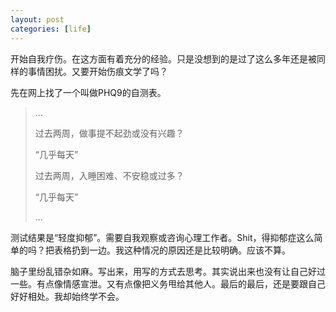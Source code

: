 ```yaml
---
layout: post
categories: [life]
---
```


开始自我疗伤。在这方面有着充分的经验。只是没想到的是过了这么多年还是被同样的事情困扰。又要开始伤痕文学了吗？

先在网上找了一个叫做PHQ9的自测表。

> ...
>
> 过去两周，做事提不起劲或没有兴趣？
>
> “几乎每天”
>
> 过去两周，入睡困难、不安稳或过多？
>
> “几乎每天”
>
> ...

测试结果是“轻度抑郁”。需要自我观察或咨询心理工作者。Shit，得抑郁症这么简单的吗？把表格扔到一边。我这种情况的原因还是比较明确。应该不算。

脑子里纷乱错杂如麻。写出来，用写的方式去思考。其实说出来也没有让自己好过一些。有点像情感宣泄。又有点像把义务甩给其他人。最后的最后，还是要跟自己好好相处。我却始终学不会。
